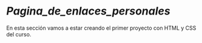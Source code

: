 # _Pagina_de_enlaces_personales_

En esta sección vamos a estar creando el primer proyecto con HTML y CSS del curso.
